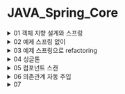 # JAVA_Spring_Core

<details>
<summary>01 객체 지향 설계와 스프링 </summary>
<div markdown="1">

## 자바 진영의 추운 겨울과 스프링의 탄생

### EJB 
Enterprise Java Beans 자바 진영의 겨울 ..EJB를 주요 기술로써 개발할 때 여러가지 힘든 점이 많았다고 함

### Spring
EJB 컨테이너를 대체하며 현재의 표준 기술로 자리잡음

### Hibernate
EJB 엔티티빈 기술을 대체 하며 JPA 새로운 표준 정의
 

## 스프링이란??

### 스프링 프레임워크
핵심기술 : 스프링 DI 컨테이너, AOP, 이벤트 등등..

웹 기술 : 스프링 MVC, 스프링 WebFlux

데이터 접근 기술 : 트랜잭션, JDBC, ORM 지원, XML 지원

### 스프링 부트

스프링을 편리하게 사용할 수 있도록 지원, 최근에는 기본으로 사용

Tomcat 같은 웹 서버 내장, 별도의 웹 서버 설치하지 않아도 됨 

### 스프링의 핵심
스프링은 자바 언어 기반의 프레임워크, 자바 언어의 가장 큰 특징은 객체 지향 언어라는 점
스프링은 객체 지향 언어가 가진 강력한 특징을 살려내는 프레임 워크

## 좋은 객체지향 프로그래밍이란?

### 객체 지향 특징

- 추상화

추상화는 실제 세상을 객체화하는게 아니라 필요한 정보만을 중심으로 간소화 하는 것을 의미 
즉 객체들의 공통적인 속성과 기능을 중심으로 클래스를 만드는 것이 추상화의 예

- 캡슐화

추상화를 통해 객체를 정의 했다면, 객체에 필요한 데이터나 기능을 책임이 있는 객체에 그룹화 시켜주는 것을
캡슐화라고 한다. 응집성과 관련 

- 상속 

상위 클래스의 기능을 하위 클래스가 사용할 수 있는 개념. 중복되는 코드의 재사용성을 위한 개념

- 다형성

객체지향은 객체간 관계를 디자인하는 프로그래밍인데 다형성은 객체간 관계를 유연하게 해주는 특징을 말함
역할과 구현의 분리로 클라이언트는 구현 대상의 내부 구조를 몰라도 되며 내부 구조가 변경되어도 영향을 받지 않으며
대상의 역할(인터페이스)만 알면 된다는 점이 중요하다.

다형성의 본질은 인터페이스를 구현한 객체 인스턴스를 실행 시점에서 유연하게 변경할 수 있다는 점
'클라이언트를 변경하지 않고,' 서버의 구현 기능을 유연하게 변경할 수 있다.

### 스프링과 객체 지향

- 다형성이 가장 중요하다!

- 스프링은 다형성을 극대화해서 이용할 수 있게 도와준다.

- 스프링에서 이야기하는 제어의 역전(IOC), 의존관계 주입(DI)은 다형성을 활용해서 역할과 구현을 편리하게 다룰 수 있도록 지원한다.

- 스프링을 사용하면 마치 레고 블럭 조립하듯이 구현을 편리하게 변경할 수 있다.


## 좋은 객체지향 설계의 5가지 원칙(SOLID)

### SRP : 단일 책임 원칙 (single responsibility principle)
한 클래스는 하나의 책임만 가져야 한다. 하나의 책임이라는 것은 모호하지만
중요한 기준은 변경이다. 변경이 있을 때 파급 효과가 적으면 단일 책임 원칙을 잘 따른 것 

### OCP : 개방 폐쇄 원칙 (Open-Closed principle)
소프트웨어 요소는 확장에는 열려 있으나 변경에는 닫혀 있어야 한다.
다형성으로 구현체를 새로운 것으로 갈아끼는 것이 그 예. but 클라이언트 코드에서 구현 객체를 변경해야 한다면 이는 OCP 원칙을
잘 지키지 못한 예

```java
MemberRepository m = new MemoryMemberRepository(); //기존코드
MemberRepository m = new JdbcMemberReopsitory(); //변경 코드

```
이러한 문제는 어떻게 해결? -> 객체를 생성하고 연관관계를 맺어주는 별도의 조립, 설정자 필요. 스프링은 이러한 객체지향 특징을 지켜주기위해 여러가지 기능 제공

### LSP : 리스코프 치환 원칙 (Liskov substitution principle)

프로그램의 객체는 프로그램의 정확성을 깨뜨리지 않으면서 하위 타입의 인스턴스로 바꿀 수 있어야 한다.
즉 다형성에서 하위 클래스는 인터페이스 규약을 다 지켜야 한다는 것
인터페이스가 구현된 구현체는 규약내에서 신뢰성있는 수행을 해야 한다.

### ISP : 인터페이스 분리 원칙 (Interface segregation principle)

특정 클라이언트를 위한 인터페이스 여러개가 범용 인터페이스 하나보다 낫다.

자동차 인터페이스를 -> 운전 인터페이스, 정비 인터페이스로 분리하면 인터페이스가 명확해지고 대체 가능성이 높아진다.

### DIP : 의존관계 역전 원칙 (Dependency inversion principle)

프로그래머는 추상화에 의존해야지 구체화에 의존하면 안된다. 의존성 주입은 이 원칙을 따르는 방법 중 하나이다

쉽게 이야기해서 구현 클래스에 의존하지 말고 인터페이스에 의존하라는 뜻 구현체에 의존하게 되면 변경이 아주 까다로워 짐 

## 객체 지향 설계와 스프링

스프링은 다음 기술로 다형성 + OCP,DIP를 가능하게 지원한다

- DI
- DI 컨테이너 제공

클라이언트 코드의 변경 없이 기능 확장 가능하게 함 즉 쉽게 부품을 교체하듯이 개발 가능하게 함 



</div>
</details>


<details>
<summary>02 예제 스프링 없이</summary>
<div markdown="1">

## 비즈니스 요구사항
- 회원 가입, 조회
- 회원의 등급은 일반, VIP 두가지
- 자체 DB but 바꿀수도 있음
- 상품 주문할 수 있고 VIP에게는 할인 정책 적용
- 어떤 할인정책을 사용할지 미지수 

## 순수 자바코드의 개발 
MemberService, MemberRepository, OrderService를 인터페이스로 
만들어 다형성을 이용해 변경이 용이하도록 설정함.

다만 DIP와 OCP를 위배하는 부분이 있음 어디에?
```java
 private final MemberRepository memberRepository = new MemoryMemberRepository();
    //private final DiscountPolicy discountPolicy = new FixDiscountPolicy();
    //private final DiscountPolicy discountPolicy = new RateDiscountPolicy();
    //수정하는 과정에서 DIP와 OCP 위반 이거를 어떻게 해결할 수 있을까?

    //인터페이스만 의존하도록 설정했다. but 당연히 구현체가 없으니 널포인트익셉션 발생
    private DiscountPolicy discountPolicy;
    //해결하기 위해 누군가 구현 객체를 꽂아주어야 한다.
```
추상화와 구현체 모두에게 의존한다는 점에서 DIP 위반.

앱의 확장을 위해서 클라이언트 코드를 변경해야 한다는 점에서 OCP위반.


그렇다고 인터페이스에만 의존하도록 설정하면 당연하게도 구현체가 없으니 예외 발생.


해결하기 위해서는 누군가 구현 객체를 설정해주어야 한다. 

## 관심사의 분리

구현체가 다른 인터페이스의 구현체 까지 신경쓴다?

이것은 마치 배우가 직접 다른 배우를 캐스팅하는 셈 다양한 책임을 가지게 된다.

- 관심사를 분리하자
디카프리오는 어떤 여자 주인공이 선택되더라도 똑같이 공연할 수 있어야 한다.
- 공연 기획자가 필요하다
AppConfig 등장 : 구현 객체를 생성하고 연결하는 책임을 가지는 별도의 설정 클래스. 얘가 객체를 생성하고 주입해야 의미가 있는 것. 생성자를 통해 주입한다. 
- MemberServiceImpl은 이제부터 의존관계에 대한 고민은 외부에 맡기고 실행에만 집중하면 된다! -> 관심사의 분리 DIP 성공적 추상에만 의존하도록 했다.

## AppConfig는 구성영역, OrderService등의 클래스는 사용영역

- 관심사의 분리를 통한 의존성 주입의 핵심은 사용영역의 변화가 전혀 일어나지 않는다는 것 
- 구성영역은 당연하게도 변경이 일어남 공연 기획자는 공연에 대한 모든 정보를 알고 있음 

## 좋은 객체 지향 설계의 5가지 원칙의 적용

이 중 세가지가 잘 적용 되었는지 확인해보자

### SRP 단일 책임 원칙
- 한 클래스는 하나의 책임만 가져야 한다.
- 클라이언트 객체가 직접 구현 객체를 생성하고 연결하고 실행하는 다양한 책임을 가지고 있었음 
- 관심사의 분리를 통해서 SRP를 지켜냄 
### DIP 의존관계 역전 원칙 
- 프로그래머는 추상화에 의존해야지 구체화에 의존하면 안된다.
- 의존성 주입은 이 원칙을 따르는 방법 중 하나이다. 
- 새로운 할인 정책을 개발하고 적용하려고 하니 클라이언트 코드도 함께 변경해야 했다. 구현 클래스와 추상 클래스 모두에게 의존했었기 때문
- 그래서 추상화에만 의존하도록 설정했지만 인터페이스만으로는 할 수 있는게 없음 객체를 주입하고 구현체를 정해주는 AppConfig가 필요 의존관계를 주입 하도록 해서 DIP원칙도 깨지지 않도록 함 
### OCP 
- 소프트웨어 요소는 확장에는 열려 있으나 변경에는 닫혀 있어야 한다.
- 소프트 웨어 요소를 새롭게 확장하더라도 사용 영역의 변경은 닫혀있다.
- 다형성과 AppConfig를 통한 관심사의 분리로 가능한 것 

## 본격 스프링의 도입 

### IoC
- 기존 프로그램은 클라이언트 구현 객체가 스스로 필요한 서버 구현 객체를 생성하고 연결하고 실행했다. 즉 구현 객체가 프로그램의 제어 흐름을 스스로 조종했다. 이는 개발자 입장에서 자연스러운 흐름
- 반면에 AppConfig가 등장한 이후에 구현 객체는 자신의 로직을 실행하는 역할만 담당한다. 프로그램의 제어 흐름은 이제 AppConfig가 가져간다. 어떤 구현객체들이 인터페이스으 구현체로 사용될 지 AppConfig가 결정한다는 뜻 
- OrderServiceImpl은 구현체가 뭔지도 모른체 묵묵히 자신의 로직을 실행할 뿐 
- 이렇듯 프로그램의 제어 흐름을 직접 제어하는 것이 아니라 관리하는 것을 제어의 역전이라고 한다.

### 프레임워크 vs 라이브러리
- 프레임워크가 내가 작성한 코드를 제어하고, 대신 실행하면 그것은 프레임워크(JUnit)
- JUnit에서는 실행하기 전에는 beforeEach를 돌린다와 같은 라이프사이클이 있고 정해진 라이프사이클에 따라 나의 코드가 콜백식으로 사용된다. 
- 제어권이 프레임워크에 있음
- 반면에 내가 작성한 코드가 직접 제어의 흐름을 담당한다면 그것은 프레임워크가 아니라 라이브러리다.
### DI
- OrderServiceImpl은 DiscountPolicy 인터페이스에 의존한다. 실제 어떤 구현 객체가 사용될 지 모른다!
- 의존관계는 정적인 클래스 의존관계와, 실행 시점에 결정되는 동적인 객체 의존 관계를 분리해서 생각해야 한다.

### 정적인 클래스 의존관계 
- 클래스가 사용하는 import 코드만 보고 의존관계를 쉽게 판단할 수 있다. 정적인 의존관계는 애플리케이션을 실행하지 않아도 분석할 수 있음.
- but 이러한 클래스 의존관계만으로는 실제 어떤 객체가 OrderServiceImpl에 주입 될지 알 수 없다.

### 동적인 객체 인스턴스 의존 관계
- 애플리케이션 실행시점에 실제 생성된 객체 인스턴스의 참조가 연결된 의존 관계다
- 애플리케이션 실행 시점에 외부에서 실제 구현 객체를 생성하고 클라이언트에 전달해서 클라이언트와 서버의 실제 의존관계가 연결 되는 것을 의존관계 주입이라고 함
- 의존관계 주입을 사용하면 클라이언트 코드를 변경하지 않고, 클라이언트가 호출하는 대상의 타입 인스턴스 변경가능
- 의존관계 주입을 사용하면 정적인 클래스 의존관계를 변경하지 않고 동적인 객체 인스턴스 의존관계를 쉽게 변경가능

### IoC 컨테이너, DI Container
- AppConfig 처럼 객체를 생성하고 관리하면서 의존관계를 연결해 주는 것을 IoC컨테이너 또는 DI컨테이너라고 한다.
- 또는 어셈블러(조립자), 오브젝트 팩토리 등으로 불리기도 함

</div>
</details>

<details>
<summary>03 예제 스프링으로 refactoring</summary>
<div markdown="1">

## 스프링으로 전환하기

### AppConfig 스프링으로 변경

- @Configuration 과 @Bean을 통해서
```java
@Configuration
public class AppConfig {

    @Bean
    private MemberRepository memberRepository() {
        return new MemoryMemberRepository();
    }

    @Bean
    public MemberService memberService() {
        return new MemberServiceImpl(new MemoryMemberRepository());
    }

    @Bean
    public OrderService orderService() {
        return new OrderServiceImpl(memberRepository(), discountPolicy());
    }

    @Bean
    public DiscountPolicy discountPolicy() {
        return new RateDiscountPolicy(); //여기만 갈아끼면 정률 할인정책으로!
    }
}

```

### ApplicationContext
- 스프링을 모든 게 ApplicationContext로 부터 시작한다. 얘가 Bean객체를 관리함  
```java
ApplicationContext applicationContext = new AnnotationConfigApplicationContext(AppConfig.class); //어노테이션 기반 config
```
- 이 코드는 AppConfig에 있는 정보를 바탕으로 Bean 등록하고 객체를 관리하도록 하는 코드 

### 스프링 컨테이너

- ApplicationContext를 스프링 컨테이너라 한다.
- 기존에는 개발자가 AppConfig를 사용해서 직접 객체를 생성하고 DI를 했지만 이제부터는 스프링 컨테이너를 통해서 사용한다.
- 스프링 컨테이너는 @Configuration이 붙은 AppConfig를 설정 정보로 사용한다. 여기서 @Bean이라 적힌 메서드를 모두 호출해서 반환된 객체를 스프링 컨테이너에 등록한다.
- 이렇게 스프링 컨테이너에 등록된 객체를 스프링 빈이라 한다.



- 스프링 빈은 @Bean이 붙은 메서드의 명을 스프링 빈의 이름으로 사용한다 
- 이전에는 개발자가 필요한 객체를 AppConfig를 사용해서 직접 조회했지만 이제부터는 스프링 컨테이너를 통해서 필요한 스프링 빈을 찾아야 한다. 
- ac.getBean()메소드로 가능 
- 스프링 컨테이너를 사용하면 어떤 장점이 있을까?
- 지금까지는 아 다형성만으로 안되는 구나 SRP OCP DIP를 지키기 위해 AppConfig가 필요하구나 근데 이걸 Spring Bean으로 할 수 있네 요정도를 배웠고 이후에는 이걸 사용함으로써 얻을 수 있는 장점을 공부하게 될 것  

### 스프링 컨테이너 생성
- ApplicationContext를 스프링 컨테이너라 한다. 
- ApplicationContext는 인터페이스이다. 구현체는 애노테이션 방식, XML방식 등등..
- 스프링 컨테이너는 XML을 기반으로 만들 수 있고 애노테이션 기반의 자바 설정 클래스로 만들 수 있다. XML은 잘 쓰이지 않는 기술
- 우리가 했던 방식이 애노테이션 기반의 자바 설정 클래스로 스프링 컨테이너를 만든 것이다.
- 스프링 컨테이너를 생성하면 스프링 컨테이너 안의 스프링 빈 저장소에는 빈 이름을 키로 빈 객체를 밸류로 담고 있는 테이블이 존재.
- 스프링 컨테이너는 AppConfig.class를 보고 객체를 빈으로 할당 
- 요약 : 스프링 컨테이너를 생성하고 설정 정보를 참고해서 스프링 빈 등록 의존관계도 설정한다
- 참고 : 스프링은 빈을 생성하고 의존관계를 주입하는 단계가 나누어져 있다. 그런데 이렇게 자바 코드로 스프링 빈을 등록하면 생성자를 호출하면서 의존관계 주입도 한번에 처리된다. 자세한 내용은 의존관계 자동 주입에서..

### 컨테이너에 등록된 모든 빈 조회
- 모든 빈 출력하기 
- ac.getBeanDefinitionNames(); 스프링에 등록된 모든 빈 이름을 조회한다. 배열로 반환
- ac.getBean(); 빈 이름으로 빈 객체(인스턴스)를 조회한다.
- 애플리케이션 빈 출력하기
- 스프링이 내부에서 사용하는 빈은 제외하고 내가 등록한 빈만 출력할 수 있게 하자
- 스프링이 내부에서 사용하는 빈은 getRole()로 구분할 수 있다. 
- ROLE_APPLICATION : 일반적으로 사용자가 정의한 빈
- ROLE_INFRASTRUCTURE : 스프링이 내부에서 사용하는 빈 

### 스프링 빈 조회 - 상속관계
- 부모타입으로 조회하면 자식 타입도 함께 조회한다.
- 그래서 모든 자바 객체의 최고 부모인 Object타입으로 조회하면 모든 스프링 빈을 조회한다. 


### BeanFactory와 ApplicationContext

![img.png](img.png)

- BeanFactory
  - 스프링 컨테이너의 최상위 인터페이스
  - 스프링 빈을 관리하고 조회하는 역할 담당
  - 지금까지 우리가 사용했던 대부분의 기능은 (getBean과 같은..) BeanFactory가 제공하는 기능

- ApplicationContext
    - BeanFactory의 기능을 모두 상속 받아서 제공한다.
    - 빈을 관리하고 검색하는 기능을 빈팩토리가 제공해주는데 두르이 차이는 부가기능의 차이이다.
    - 애플리케이션 콘텍스트에 더 많은 부가기능이 있다는 뜻 

- ApplicationContext가 제공하는 여러 부가기능
    - 메세지 소스를 활용한 국제화 기능
      - 한국에서 들어오면 한국어, 영어권에서 들어오면 영어
    - 환경변수
      - 로컬, 개발, 운영등을 구분해서 처리
    - 애플리케이션 이벤트
      - 이벤트를 발행하고 구독하는 모델을 편리하게 지원
    - 편리한 리소스 조회
      - 파일 클래스패스, 외부 등에서 리소스를 편리하게 조회

![img_1.png](img_1.png)

### 다양한 설정 형식 지원

- 스프링 컨테이너는 다양한 형식의 설정 정보를 받아드릴 수 있게 유연하게 설계되어 있다.
  - 자바 코드, XML, Groovy 등등.. 

![img_2.png](img_2.png)

### 스프링 빈 설정 메타 정보 - BeanDefinition

- 스프링은 어떻게 이런 다양한 설정 형식을 지원하는가? 그 중심에는 BeanDefenition이라는 추상화가 있다.
- 쉽게 이야기해서 역할과 구현을 개념적으로 나눈 것 
  - XML을 읽어서 BeanDefinition을 만든다.
  - 자바 코드를 읽어서 BeanDefinition을 만든다.
  - 스프링 컨테이너는 자바 코드인지 XML인지 몰라도 된다. 오직 BeanDefinition만 알면 된다. 
- BeanDefinition을 빈 설정 메타 정보라 한다.
- @Bean, <bean>당 각각 하나씩 메타정보가 생성된다. 
    
</div>
</details>

<details>
<summary>04 싱글톤 </summary>
<div markdown="1">

## 싱글톤의 필요성
- 우리가 만들었던 스프링 없는 순수한 DI 컨테이너인 AppConfig는 요청을 할 때 마다 객체를 새로 생성한다.
- 고객 트래픽이 초당 100이 나오면 100개 객체가 생성되고 소멸된다. -> 메모리 낭비가 심함
- 해결 방안은 해당 객체가 딱 1개만 생성되고, 공유하도록 설계하면 된다. -> <U>**싱글톤 패턴***</U>

## 싱글톤 패턴
- 클래스의 인스턴스가 딱 1개만 생성되는 것을 보장하는 디자인 패턴
- 그래서 2개 이상 못하도록 막아야한다. by private 생성자 

```java
package hello.core.singleton;

public class SingletonServiceTest {

    private static final SingletonServiceTest instance = new SingletonServiceTest(); //하나만 만들어서 가지고 있기
    
    private SingletonServiceTest() { //내부에서는 만들 수 있지만 그럴 일 없음 외부에서 생성할 수 없도록 하는 역할
    }

    public static SingletonServiceTest getInstance() {
        return instance;
    }
    
    public void logic() {
        System.out.println("싱글톤 객체 로직 호출");
    }
}

```

- static 영역에 객체 instance를 미리 하나 생성해서 올려둔다.
- 이 객체 인스턴스가 필요하면 오직 getInstance() 메서드를 통해서만 조회할 수 있다.
- 딱 1개의 객체 인스턴스만 존재해야 함으로 생성자를 private으로 막아서 혹시라도 외부에서 new 키워드로 객체 인스턴스가 생성되는 것을 막는다.


- 싱글톤 패턴 문제점
  - 싱글톤 패턴 구현 코드의 양이 많음
  - 의존관계상 클라이언트가 구체 클래스에 의존한다 DIP 위반
  - 클라이언트 구체 클래스에 의존해서 OCP 원칙 위반 가능성 높음
  - 테스트 어려움
  - 내부 속성의 변경 초기화 어려움
  - 자식 클래스 만들기 어려움
  - 유연성 떨어짐
  - 안티 패턴


## 스프링 컨테이너 - 싱글톤 기능

스프링 컨테이너는 싱글톤 패턴의 문제점을 해결하면서, 객체 인스턴스를 싱글톤으로 관리한다. 지금까지 우리가 학습한 스프링 빈이 바로 싱글톤으로 관리되는 빈이다.

- 스프링 컨테이너는 싱글톤 패턴을 적용하지 않아도 객체 인스턴스를 싱글톤으로 관리
  - 컨테이너 생성과정을 생각해보자 컨테이너는 객체를 하나만 생성해서 관리한다.
- 스프링 컨테이너는 싱글톤 컨테이너 역할을 한다. 이렇게 싱글톤 객체를 생성하고 관리하는 기능을 싱글톤 레지스트리라 한다.
- 스프링 컨테이너의 이런 기능 덕분에 싱글톤 패턴의 모든 단점을 해결하면서 객체를 싱글톤으로 유지 가능하다.
  - 지저분한 코드 없음
  - DIP, OCP, 테스트 private 생성자로부터 자유롭게 싱글톤 사용가능
- 참고 : 스프링의 기본 빈 등록 방식은 싱글톤이지만, 싱글톤 방식만 지원하는 것은 아님. 요청할 때 마다 새로운 객체를 생성해서 반환하는 기능도 제공한다. 자세한 내용은 빈 스코프에서!

## 싱글톤 방식의 주의점 

- 싱글톤 패턴이든, 스프링 같은 싱글톤 컨테이너를 사용하든, 객체 인스턴스를 하나만 생성해서 공유하는 싱글톤 방식은 여러 클라이언트가 하나의 같은 객체 인스턴스를 공유하기 때문에 싱글톤 객체는 상태를 유지(stateful)하게 설계하면 안된다.
- 무상태(stateless)로 설계해야한다.
  - 특정 클라이언트에 의존적인 필드가 있으면 안된다.
  - 특정 클라이언트가 값을 변경할 수 있는 필드가 있으면 안된다.
  - 가급적 읽기만 가능해야 한다.
  - 필드 대신에 자바에서 공유되지 않는 지역변수, 파라미터, ThreadLocal등을 사용해야 한다.
- 스프링 빈의 필드에 공유 값을 설정하면 정말 큰 장애가 발생할 수 있다.


### 중요!!

- ThreadA가 사용자 A 코드를 호출하고 ThreadB가 사용자B 코드를 호출한다 가정하자
- StatefulService의 price 필드는 공유되는 필드인데 특정 클라이언트가 값을 변경한다.
- 사용자 A의 주문금액은 10000원이 되어야 하는데 20000원이라는 결과가 나왔다.
- 실무에서 이런 경우를 종종 보는데 이로인해 정말 해결하기 어려운 큰 문제들이 터진다.
- 진짜 공유 필드는 조심해야 한다! 스프링 빈은 항상 무상태로 설계하자 

## Configuration 과 싱글톤 

```java
package hello.core;

import hello.core.discount.DiscountPolicy;
import hello.core.discount.FixDiscountPolicy;
import hello.core.discount.RateDiscountPolicy;
import hello.core.member.MemberRepository;
import hello.core.member.MemberService;
import hello.core.member.MemberServiceImpl;
import hello.core.member.MemoryMemberRepository;
import hello.core.order.OrderService;
import hello.core.order.OrderServiceImpl;
import org.springframework.context.annotation.Bean;
import org.springframework.context.annotation.Configuration;


@Configuration
public class AppConfig {

    @Bean
    public MemberRepository memberRepository() {
        System.out.println("AppConfig.memberRepository");
        return new MemoryMemberRepository();
    }

    @Bean
    public MemberService memberService() {
        System.out.println("AppConfig.memberService");
        return new MemberServiceImpl(memberRepository());
    }

    @Bean
    public OrderService orderService() {
        System.out.println("AppConfig.orderService");
        return new OrderServiceImpl(memberRepository(), discountPolicy());
    }

    @Bean
    public DiscountPolicy discountPolicy() {
        System.out.println("AppConfig.discountPolicy");
        return new RateDiscountPolicy(); //여기만 갈아끼면 정률 할인정책으로!
    }
}

```

- 위의 코드를 보면 memberRepository인스턴스는 OrderService에서도, MemberService에서도 생성되어 여러개의 인스턴스가 존재하는 것처럼 보인다
- 싱글톤 레지스트리 기능을 제공한다고 했는데??
- 테스트를 통해 알아본 결과 싱글톤은 유지되고 있었다.

## Configuration과 바이트코드 조작의 마법

- Configuration 어노테이션이 붙어있는 AppConfig에서 싱글톤을 유지시킨다
- AppConfig도 관리되는 빈 중 하나임. 빈을 뽑아와서 출력해보자
- //bean.getClass() = class hello.core.AppConfig$$EnhancerBySpringCGLIB$$9756aa7e
- 순수한 클래스라면 class hello.core.AppConfig 이렇게 출력되어야 하는 데 CGLIB?
- 이것은 내가 만든 클래스가 아니라 스프링이 CGLIB라는 바이트코드 조작 라이브러리를 사용해서 AppCofnig클래스를 상속받은 임의의 다른 클래스를 만들고, 그 다른 클래스를 스프링 빈으로 등록한 것이다!
- 그 임의의 다른 클래스가 바로 싱글톤이 보장되도록 해준다.
- 있으면 찾아서 반환하고 아니면 등록하고 반환


</div>
</details>


<details>
<summary>05 컴포넌트 스캔</summary>
<div markdown="1">

## 컴포넌트 스캔과 의존관계 자동 주입 시작하기 

- AppConfig의 정보가 수십 수백개가 되면 누락의 여지도 있고 설정정보도 커지고 일일이 등록하기도 귀찮
- 스프링에서는 설정 정보가 없어도 자동으로 스프링 빈을 등록하는 컴포넌트 스캔이라는 기능 제공
- 또한 의존관계도 자동으로 주입하는 @Autowired라는 기능도 제공 

- 컴포넌트 스캔을 사용하려면 먼저 @ComponentScan을 설정정보에 붙여주면 된다.
- 기존의 AppConfig와는 다르게 @Bean으로 등록한 클래스가 하나도 없다!

```java
package hello.core;


import org.springframework.context.annotation.ComponentScan;
import org.springframework.context.annotation.Configuration;
import org.springframework.context.annotation.FilterType;

@Configuration
@ComponentScan(
        excludeFilters = @ComponentScan.Filter(type = FilterType.ANNOTATION, classes = Configuration.class)
)
public class AutoAppConfig {
    
    
}

```

- 컴포넌트 스캔은 이름 그대로 @Component 애노테이션이 붙은 클래스를 스캔해서 스프링 빈으로 등록한다.
- @Configuration과 같은 애노테이션도 스캔의 대상이 되는 이유는 코드 열어보면 얘네도 Component를 가지고 있기 때문 
- 빈으로 등록은 되지만 해당 빈의 의존관계 주입은 어떻게 ?? -> Autowired 타입에 맞는 것을 긁어와서 주입한다 

## 탐색 위치와 기본 스캔 대상 

- 탐색할 패키지의 시작 위치 지정 가능
- 모든 자바 클래스를 다 스캔하면 오래 걸림 그래서 꼭 필요한 위치부터 탐색하도록 지정 가능
```java
@ComponentScan(
        basePackages = "hello.core"
)
```
- 지정하지 않으면 즉 디폴트는 설정 정보 클래스의 패키지가 시작 위치가 된다. 코드 상단에 있는 패키지 말하는 것
- 권장하는 방법은 패키지 위치를 지정하지 않고 설정 정보 클래스의 위치를 프로젝트 최상단에 두는 것! 
- 즉 hello.core에 넣어라 

## 컴포넌트 스캔 기본 대상
- @Component 
- @Controller : MVC 컨트롤러로 인식
- @Service : 특별한 처리 없음 개발자들이 계층 인식을 위한 표시막
- @Repository : 데이터 접근 계층으로 인식 계층의 예외를 스프링 예외로 변환 
- @Configuration : 설정 정보로 인식 싱글톤을 유지하도록 추가 처리 

- 참고 : 사실 애노테이션에는 상속관계라는 것이 없다 그래서 이렇게 애노테이션이 특정 애노테이션을 들고 있는 것을 인식할 수 있는 것은 자바 언어가 지원하는 기능은 아니고 스프링이 지원하는 기능이다.

## 필터
- includeFilters : 스캔 대상을 추가로 지정
- excludeFilters : 스캔 제외 대상 지정

### FilterType 옵션

- ANNOTATION : 기본값, 애노테이션을 인식해서 동작
- ASSIGNABLE_TYPE : 지정한 타입과 자식 타입을 인식해서 동작
- ASPECTJ : AspectJ패턴 사용
- REGEX : 정규표현식
- CUSTOM : TypeFilter라는 인터페이스를 구현해서 처리

- 사실 인클루드 익스클루드 둘다 사용하는 일은 거의 없음 되도록 기본 설정에 맞추어 사용하자

## 중복 등록과 충돌 
- 컴포넌트 스캔에서 같은 빈 이름을 등록하면 어떻게 될까?

- 자동 빈 등록 vs 자동 빈 등록 // 자동 빈 등록이 스캔 말하는거
  - ConflictingBeanDefinitionException 발생
- 수동 빈 등록 vs 자동 빈 등록
  - 오버라이딩 되어서 수동 빈 등록이 우선권을 가진다
  - 근데 이제는 잡기 어려운 버그로 간주하여 스프링 부트로 실행하면 에러를 낸다.
  - application.properties에 오버라이딩 true로 하여 설정할 수 있긴 함 
</div>
</details>

<details>
<summary>06 의존관계 자동 주입</summary>
<div markdown="1">

## 의존관계 자동 주입

### 다양한 의존관계 주입 방법

- 의존관계 주입은 크게 4가지 방법이 있다.
  - 생성자 주입
  - 수정자 주입(setter 주입)
  - 필드 주입
  - 일반 메서드 주입

- 생성자 주입
  - 이름 그대로 생성자를 통해서 의존 관계를 주입 받는 방법이다.
  - 지금까지 우리가 진행했던 방법이 바로 생성자 주입
  - 생성자 호출 시점에 딱 1번만 호출 되는 것이 보장된다.
  - 불변, 필수 의존관계에 사용 (이게 중요)
  - 스프링 빈인데 생성자가 하나라면 @Autowired를 생략해도 자동 주입 된다. 
- 수정자 주입 (Setter 주입)
  - setter라 불리는 필드의 값을 변경하는 수정자 메서드를 통해서 의존관계를 주입하는 방법
  - 특징 
    - 선택, 변경 가능성이 있는 의존관계에 사용
    - 자바빈 프로퍼티 규약의 수정자 메서드 방식을 사용하는 방법이다.
- 필드 주입
  - 이름 그대로 필드에 주입하는 방법
  - 코드도 간결하고 좋은 것 같지만 외부에서 변경이 불가능해서 테스트 하기 힘들다는 단점이 있다.
  - 결론 : 사용하지 마라
- 일반 메서드 주입
  - 결론 얘도 일반적으로 잘 사용하지 않는다. 

- 참고 : 어쩌면 당연한 이야기이지만 의존관계 자동 주입은 스프링 컨테이너가 관리하는 스프링 빈이어야 동작한다. 스프링 빈이 아닌 Member 같은 클래스에서 @Autowired 코드를 적용해도 아무 기능도 동작하지 않는다.

## 옵션 처리 
- 주입할 스프링 빈이 없어도 동작해야 할 때가 있다. 
- 그런데 Autowired만 사용하면 required 옵션의 기본값이 true로 되어 있어서 자동 주입대상이 없으면 오류가 발생한다. 
- 해결할 수 있는 방법에 여러가지가 있다
  - @Autowired(required = false) : 자동 주입할 대상이 없으면 메서드 자체가 호출이 안됨
  - @Nullable : 자동 주입할 대상이 없으면 null이 입력된다.
  - Optional<> : 자동 주입할 대상이 없으면 Optional.empty가 입력된다. 

## 생성자 주입을 선택해라
- 과거에는 수정자 주입과 필드 주입을 많이 사용했지만, 최근에는 스프링을 포함한 대부분의 DI 프레임워크가 생성자 주입을 권장한다 그 이유는 다음과 같다.
- 불변
  - 의존관계를 변경할 일이 없다 오히려 변경하면 안된다.
  - 수정자 주입을 사용하면 세터를 퍼블릭으로 열어두어야 한다. 누군가의 실수로 변경될 수 있음
  - 생성자 주입은 객체를 생성할 때 딱 1번만 호출됨으로 이후에 호출 되는 일이 없다. 따라서 불변하게 설계할 수 있다. 
- 누락
  - 의존 관계 주입이 누락된 상태에서 테스트를 실행하면 NPE
  - 생성자 주입으로 실행하면 Compile Error
  - 그리고 생성자 주입을 사용하면 final 키워드를 사용하여 변경 막을 수 있음 

## 롬복과 최신 트렌드
- 막상 개발을 해보면 대부분이 다 불변이고 그래서 final 키워드를 사용하게 된다. 그런데 생성자도 만들어야 하고, 주입 받은 것을 대입하는 코드도 만들어야 하고 .. 필드 주입처럼 좀 편리하게 사용하는 방법은 없을까? -> 롬복
- 롬복은 getter setter constructor 등을 애노테이션 전처리를 통해 코드를 만들어준다. 그러면서 우리의 코드는 깔끔하게 유지하도록 도와줌 
- @RequiredArgsConstructor : final 이 붙은 필드를 모아 생성자 자동 생성
- 롬복 라이브러리는 스프링을 처음에 시작할 때 의존관계를 추가할 수 도 있다. 

## 조회 빈이 2개 이상일 때 문제
- @Autowired 는 매칭되는 타입의 빈으로 조회한다
- 그런데 매칭되는 빈이 2개 이상이라면? 친절한 오류메세지가 나온다.
- 이때 하위 타입으로 지정할 수 도 있지만 하위 타입으로 지정하는 것은 DIP를 위배하고 유연성이 떨어진다. 
- 그리고 이름만 다르고, 완전히 똑같은 타입의 스프링 빈이 2개 있을 때 해결이 안된다. 

- 해결 방법
  - Autowired 필드 명 매칭
    - @Autowired는 타입 매칭을 시도하고 이때 여러 빈이 있으면 필드 이름, 파라미터 이름 으로 빈이름을 추가 매칭한다.
  - @Qualifier : 추가 구분자를 붙여주는 방법 빈이름을 변경하는 것은 아님 
    - @Qualifier 끼리 매칭
  - @Primary : 우선순위를 정하는 방법

### 애노테이션 직접 만들기
- 컴파일시 타입 체크 오류 체크를 위한 기술 
```java
@Component
//@Primary
//@Qualifier("mainDiscountPolidy") 요렇게 해도 컴파일 오류가 안남 .. 찾기 힘든 오류 
@MainDiscountPolicy //요거는 오류 잡아내고 가시성도 좋음 
```
- 가져다 쓰는 부분에도 우리가 만든 애노테이션 붙여주면 됨
- 애노테이션에는 상속이라는 개념이 없다 여러 애노테이션을 모아서 사용하는 기능은 스프링이 지원해주는 기능이다. 

## 조회한 빈이 모두 필요할 때 List, Map 활용
- 의도적으로 정말 해당 타입의 스프링 빈이 다 필요한 경우도 있다. 
- 예를 들어서 할인 서비스를 제공하는데, 클라이언트가 할인의 종류(rate, fix)를 선택할 수 있다고 가정해보자.
- 스프링을 사용하면 소위말하는 전략 패턴을 매우 간단하게 구현할 수 있다. 

```java
package hello.core.autowired;

import hello.core.AutoAppConfig;
import hello.core.discount.DiscountPolicy;
import hello.core.member.Grade;
import hello.core.member.Member;
import org.assertj.core.api.Assertions;
import org.junit.jupiter.api.Test;
import org.springframework.beans.factory.annotation.Autowired;
import org.springframework.context.annotation.AnnotationConfigApplicationContext;

import java.util.List;
import java.util.Map;

public class AllBeanTest {

    @Test
    void findAllBean() {
        AnnotationConfigApplicationContext ac = new AnnotationConfigApplicationContext(AutoAppConfig.class, DiscountService.class);
        DiscountService discountService = ac.getBean(DiscountService.class);
        System.out.println("discountService = " + discountService);
        int discountA = discountService.discount(new Member(1L, "userA", Grade.VIP), 20000, "fixDiscountPolicy");
        int discountB = discountService.discount(new Member(2L, "userB", Grade.VIP), 20000, "rateDiscountPolicy");

        Assertions.assertThat(discountA).isEqualTo(1000);
        Assertions.assertThat(discountB).isEqualTo(2000);

    }

    static class DiscountService {
        private final Map<String, DiscountPolicy> policyMap;
        private final List<DiscountPolicy> policies;


        @Autowired
        public DiscountService(Map<String, DiscountPolicy> policyMap, List<DiscountPolicy> policies) {
            this.policyMap = policyMap;
            this.policies = policies;
            System.out.println("policyMap = " + policyMap);
            System.out.println("policies = " + policies);


        }

        public int discount(Member member, int price, String discountCode) {

            DiscountPolicy discountPolicy = policyMap.get(discountCode);
            return discountPolicy.discount(member, price);
        }


    }
}

```
- 이런식으로도 다형성 구현할 수 있고 도움되는 경우가 꽤 있다. 

## 자동, 수동의 올바른 실무 운영 기준

- 편리한 자동 기능을 기본으로 사용하자 
  - 결론부터 이야기하면, 스프링이 나오고 시간이 갈 수록 점점 자동을 선호하는 추세다. 스프링은  @Component뿐만 아니라 @Controller 등등 계층에 맞추어 애플리케이션 로직을 자동으로 스캔할 수 있도록 지원한다.
  - 거기에 더해서 최근 스프링 부트는 컴포넌트 스캔을 기본으로 사용하고, 스프링 부트의 다양한 스프링 빈들도 조건이 맞으면 자동으로 등록하도록 설계했다.
  - 설정 정보를 기반으로 애플리케이션을 구성하는 부분과 실제 동작하는 부분을 명확하게 나누는 것이 이상적이지만 개발자 입장에서 스프링 빈을 하나 등록할 때 @Component만 넣어주면 끝나는일을 설정 정보로 처리하는 것은 상당히 번거롭다
- 그러면 수동 빈 등록은 언제??
  - 애플리케이션은 크게 업무 로직과 기술 지원 로직으로 나눌 수 있다.
  - 업무 로직 빈 : 웹을 지원하는 컨트롤러, 핵짐 비즈니스 로직이 있는 서비스, 데이터 계층의 로직을 처리하는 리포지토리 등이 모두 업무 로직이다.
  - 기술 지원 빈 : 기술적인 문제나 공통 관심사를 처리할 때 주로 사용된다. 데이터베이스 연결이나 공통 로그 처리 처럼 업무 로직을 지원하기 위한 하부 기술이나 공통 기술
  - 업무 로직은 숫자도 매우 많고 한번 개발해야 하면 컨트롤러 서비스 리포지토리처럼 어느정도 유사한 패턴이 있다. 이런 경우 자동 기능을 적극 사용하는 것이 좋다.
  - 기술 지원 로직은 업무 로직과 비교해서 그 수가 매우 적고 애플리케이션 전반에 걸쳐서 광범위하게 영향을 미친다.
  - 
</div>
</details>



<details>
<summary>07</summary>
<div markdown="1">


</div>
</details>